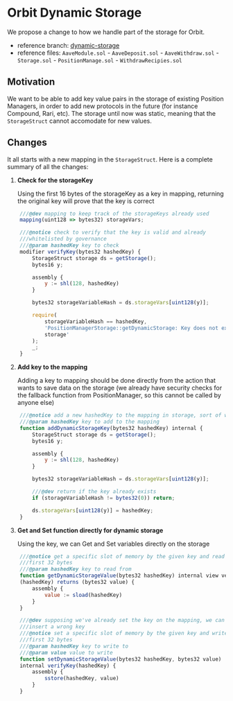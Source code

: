 # Orbit Dynamic Storage

We propose a change to how we handle part of the storage for Orbit.

- reference branch: [dynamic-storage](https://github.com/FiveElementsLabs/orbit-defi/tree/dynamic-storage)
- reference files: `AaveModule.sol` - `AaveDeposit.sol` - `AaveWithdraw.sol` - `Storage.sol` - `PositionManage.sol` - `WithdrawRecipies.sol`

## Motivation

We want to be able to add key value pairs in the storage of existing Position Managers, in order to add new protocols in the future (for instance Compound, Rari, etc). The storage until now was static, meaning that the `StorageStruct` cannot accomodate for new values.

## Changes

It all starts with a new mapping in the `StorageStruct`. Here is a complete summary of all the changes:

1. **Check for the storageKey**

   Using the first 16 bytes of the storageKey as a key in mapping, returning the original key will prove that the key is correct

```javascript
    ///@dev mapping to keep track of the storageKeys already used
    mapping(uint128 => bytes32) storageVars;

    ///@notice check to verify that the key is valid and already
    ///whitelisted by governance
    ///@param hashedKey key to check
    modifier verifyKey(bytes32 hashedKey) {
        StorageStruct storage ds = getStorage();
        bytes16 y;

        assembly {
            y := shl(128, hashedKey)
        }

        bytes32 storageVariableHash = ds.storageVars[uint128(y)];

        require(
            storageVariableHash == hashedKey,
            'PositionManagerStorage::getDynamicStorage: Key does not exist on
            storage'
        );
        _;
    }
```

2. **Add key to the mapping**

   Adding a key to mapping should be done directly from the action that wants to save data on the storage (we already have security checks for the fallback function from PositionManager, so this cannot be called by anyone else)

```javascript
    ///@notice add a new hashedKey to the mapping in storage, sort of whitelist
    ///@param hashedKey key to add to the mapping
    function addDynamicStorageKey(bytes32 hashedKey) internal {
        StorageStruct storage ds = getStorage();
        bytes16 y;

        assembly {
            y := shl(128, hashedKey)
        }

        bytes32 storageVariableHash = ds.storageVars[uint128(y)];

        ///@dev return if the key already exists
        if (storageVariableHash != bytes32(0)) return;

        ds.storageVars[uint128(y)] = hashedKey;
    }
```

3. **Get and Set function directly for dynamic storage**

   Using the key, we can Get and Set variables directly on the storage

```javascript
    ///@notice get a specific slot of memory by the given key and read the
    ///first 32 bytes
    ///@param hashedKey key to read from
    function getDynamicStorageValue(bytes32 hashedKey) internal view verifyKey
    (hashedKey) returns (bytes32 value) {
        assembly {
            value := sload(hashedKey)
        }
    }

    ///@dev supposing we've already set the key on the mapping, we can't
    ///insert a wrong key
    ///@notice set a specific slot of memory by the given key and write the
    ///first 32 bytes
    ///@param hashedKey key to write to
    ///@param value value to write
    function setDynamicStorageValue(bytes32 hashedKey, bytes32 value)
    internal verifyKey(hashedKey) {
        assembly {
            sstore(hashedKey, value)
        }
    }
```
